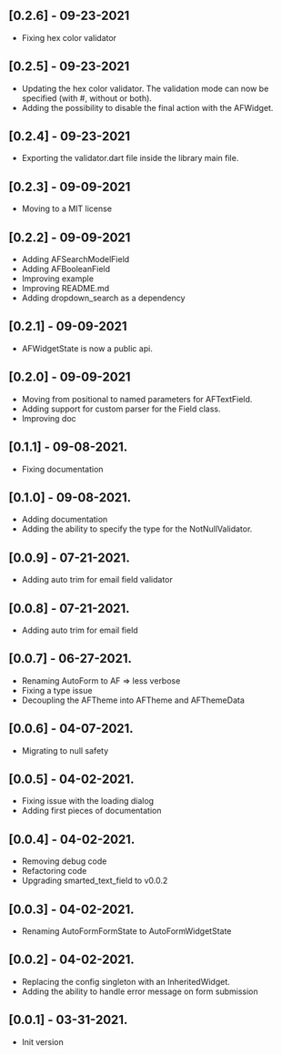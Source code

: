 ## [0.2.6] - 09-23-2021

* Fixing hex color validator

## [0.2.5] - 09-23-2021

* Updating the hex color validator. The validation mode can now be specified (with #, without or both).
* Adding the possibility to disable the final action with the AFWidget.

## [0.2.4] - 09-23-2021

* Exporting the validator.dart file inside the library main file.

## [0.2.3] - 09-09-2021

* Moving to a MIT license

## [0.2.2] - 09-09-2021

* Adding AFSearchModelField
* Adding AFBooleanField
* Improving example
* Improving README.md
* Adding dropdown_search as a dependency

## [0.2.1] - 09-09-2021

* AFWidgetState is now a public api.

## [0.2.0] - 09-09-2021

* Moving from positional to named parameters for AFTextField.
* Adding support for custom parser for the Field class.
* Improving doc

## [0.1.1] - 09-08-2021.

* Fixing documentation

## [0.1.0] - 09-08-2021.

* Adding documentation
* Adding the ability to specify the type for the NotNullValidator.

## [0.0.9] - 07-21-2021.

* Adding auto trim for email field validator

## [0.0.8] - 07-21-2021.

* Adding auto trim for email field

## [0.0.7] - 06-27-2021.

* Renaming AutoForm to AF => less verbose
* Fixing a type issue
* Decoupling the AFTheme into AFTheme and AFThemeData

## [0.0.6] - 04-07-2021.

* Migrating to null safety

## [0.0.5] - 04-02-2021.

* Fixing issue with the loading dialog
* Adding first pieces of documentation

## [0.0.4] - 04-02-2021.

* Removing debug code
* Refactoring code
* Upgrading smarted_text_field to v0.0.2

## [0.0.3] - 04-02-2021.

* Renaming AutoFormFormState to AutoFormWidgetState

## [0.0.2] - 04-02-2021.

* Replacing the config singleton with an InheritedWidget.
* Adding the ability to handle error message on form submission

## [0.0.1] - 03-31-2021.

* Init version
